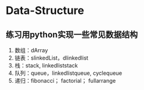 ﻿# Data-Structure## 练习用python实现一些常见数据结构1. 数组：dArray2. 链表：slinkedList，dlinkedlist3. 栈：stack, linkedliststack4. 队列：queue，linkedlistqueue, cyclequeue5. 递归：fibonacci； factorial； fullarrange